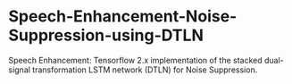# Speech-Enhancement-Noise-Suppression-using-DTLN
Speech Enhancement:  Tensorflow 2.x implementation of the stacked dual-signal transformation LSTM network (DTLN) for  Noise Suppression.
